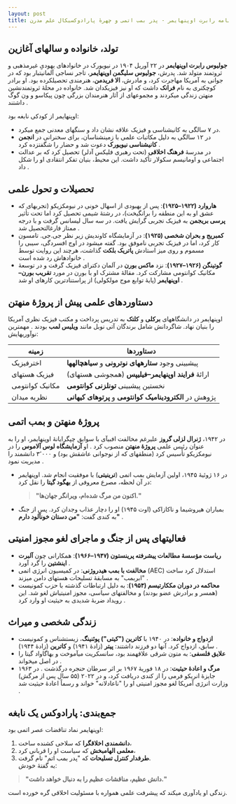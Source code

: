 ```yaml
---
layout: post
title: زندگینامه رابرت اوپنهایمر - پدر بمب اتمی و چهرهٔ پارادوکسیکال علم مدرن
---
```


## تولد، خانواده و سالهای آغازین  
**جولیوس رابرت اوپنهایمر** در ۲۲ آوریل ۱۹۰۴ در نیویورک در خانوادهای یهودیِ غیرمذهبی و ثروتمند متولد شد. پدرش، **جولیوس سلیگمن اوپنهایمر**، تاجر نساجی آلمانیتبار بود که در جوانی به آمریکا مهاجرت کرد، و مادرش، **الا فریدمن**، هنرمندی تحصیلکرده بود. او برادر کوچکتری به نام **فرانک** داشت که او نیز فیزیکدان شد. خانواده در محلهٔ ثروتمندنشین منهتن زندگی میکردند و مجموعهای از آثار هنرمندان بزرگی چون پیکاسو و ون گوگ داشتند .  

اوپنهایمر از کودکی نابغه بود:  
- در ۷ سالگی به کانیشناسی و فیزیک علاقه نشان داد و سنگهای معدنی جمع میکرد.  
- در ۱۲ سالگی به دلیل مکاتبات علمی با زمینشناسان، برای سخنرانی در **انجمن کانیشناسی نیویورک** دعوت شد و حضار را شگفتزده کرد .  
- در مدرسهٔ **فرهنگ اخلاقی** (تحت رهبری فلیکس آدلر) تحصیل کرد که بر عدالت اجتماعی و اومانیسم سکولار تأکید داشت. این محیط، بنیان تفکر انتقادی او را شکل داد .  

## تحصیلات و تحول علمی  
- **هاروارد (۱۹۲۲–۱۹۲۵)**: پس از بهبودی از اسهال خونی در نیومکزیکو (تجربهای که عشق او به این منطقه را برانگیخت)، در رشتهٔ شیمی تحصیل کرد اما تحت تأثیر **پرسی بریجمن** به فیزیک تجربی گرایش یافت. در سه سال لیسانس گرفت و با درجه ممتاز فارغالتحصیل شد .  
- **کمبریج و بحران شخصی (۱۹۲۵)**: در آزمایشگاه کاوندیش زیر نظر جی.جی. تامسون کار کرد، اما در فیزیک تجربی ناموفق بود. گفته میشود در اوج افسردگی، سیبی را مسموم و روی میز استادش **پاتریک بلکت** گذاشت، هرچند این روایت توسط خانوادهاش رد شده است .  
- **گوتینگن (۱۹۲۶–۱۹۲۷)**: نزد **ماکس بورن** در آلمان دکترای فیزیک گرفت و در توسعهٔ مکانیک کوانتومی مشارکت کرد. مقالهٔ مشترک او با بورن در مورد **تقریب بورن–اوپنهایمر** (پایهٔ توابع موج مولکولی) از پراستنادترین کارهای او شد .  

## دستاوردهای علمی پیش از پروژهٔ منهتن  
اوپنهایمر در دانشگاههای **برکلی** و **کلتک** به تدریس پرداخت و مکتب فیزیک نظری آمریکا را بنیان نهاد. شاگردانش شامل برندگان آتی نوبل مانند **ویلیس لمب** بودند . مهمترین نوآوریهایش: 

| زمینه               | دستاوردها                                                                 |  
|---------------------|---------------------------------------------------------------------------|  
| اخترفیزیک          | پیشبینی وجود **ستارههای نوترونی** و **سیاهچالهها**  |  
| فیزیک هستهای       | ارائهٔ **فرایند اوپنهایمر–فیلیپس** (همجوشی هستهای)  |  
| مکانیک کوانتومی    | نخستین پیشبینی **تونلزنی کوانتومی**                |  
| نظریه میدان        | پژوهش در **الکترودینامیک کوانتومی** و **پرتوهای کیهانی**      |  

## پروژهٔ منهتن و بمب اتمی  
در ۱۹۴۲، **ژنرال لزلی گروز** علیرغم مخالفت افبیآی با سوابق چپگرایانهٔ اوپنهایمر، او را به عنوان رئیس علمی **پروژهٔ منهتن** منصوب کرد . او **آزمایشگاه لوس آلاموس** را در نیومکزیکو تأسیس کرد (منطقهای که از نوجوانی عاشقش بود) و ۳٬۰۰۰ دانشمند را مدیریت نمود .  
- در ۱۶ ژوئیهٔ ۱۹۴۵، اولین آزمایش بمب اتمی (**ترینیتی**) با موفقیت انجام شد. اوپنهایمر در آن لحظه، مصرع معروفی از **بهگود گیتا** را نقل کرد:  
  > **"اکنون من مرگ شده‌ام، ویرانگر جهان‌ها."**   
- بمباران هیروشیما و ناکازاکی (اوت ۱۹۴۵) او را دچار عذاب وجدان کرد. پس از جنگ به کندی گفت: **"من دستان خونآلود دارم"** .  

## فعالیتهای پس از جنگ و ماجرای لغو مجوز امنیتی  
- **ریاست مؤسسهٔ مطالعات پیشرفته پرینستون (۱۹۴۷–۱۹۶۶)**: همکارانی چون **آلبرت اینشتین** را گرد آورد .  
- **مخالفت با بمب هیدروژنی**: در کمیسیون انرژی اتمی (AEC) استدلال کرد ساخت "ابربمب" به مسابقهٔ تسلیحات هستهای دامن میزند .  
- **محاکمه در دوران مککارتیسم (۱۹۵۴)**: به دلیل ارتباطات گذشته با حزب کمونیست (همسر و برادرش عضو بودند) و مخالفتهای سیاسی، مجوز امنیتیاش لغو شد. این رویداد ضربهٔ شدیدی به حیثیت او وارد کرد .  

## زندگی شخصی و میراث  
- **ازدواج و خانواده**: در ۱۹۴۰ با **کاترین ("کیتی") پوئنینگ**، زیستشناس و کمونیست سابق، ازدواج کرد. آنها دو فرزند داشتند: **پیتر** (زادهٔ ۱۹۴۱) و **کاترین** (زادهٔ ۱۹۴۴) .  
- **علایق فلسفی**: به متون شرقی علاقهمند بود، سانسکریت میآموخت و بهاگاواد گیتا را در اصل میخواند .  
- **مرگ و اعادهٔ حیثیت**: در ۱۸ فوریهٔ ۱۹۶۷ بر اثر سرطان حنجره درگذشت . در ۱۹۶۳ جایزهٔ انریکو فرمی را از کندی دریافت کرد، و در ۲۰۲۲ (۵۵ سال پس از مرگش) وزارت انرژی آمریکا لغو مجوز امنیتی او را "ناعادلانه" خواند و رسماً اعادهٔ حیثیت شد .  

## جمع‌بندی: پارادوکس یک نابغه  
اوپنهایمر نماد تناقضات عصر اتمی بود:  
1. **دانشمندی اخلاقگرا** که سلاحی کشنده ساخت،  
2. **معلمی الهامبخش** که سیاست او را قربانی کرد،  
3. **طرفدار کنترل تسلیحات** که "پدر بمب اتم" نام گرفت.  
به گفتهٔ خودش:  
> **"دانش عظیم، مناقشات عظیم را به دنبال خواهد داشت."**   

زندگی او یادآوری میکند که پیشرفت علمی همواره با مسئولیت اخلاقی گره خورده است.
